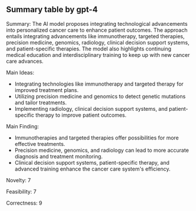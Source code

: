 ## Summary table by gpt-4
Summary: 
The AI model proposes integrating technological advancements into personalized cancer care to enhance patient outcomes. The approach entails integrating advancements like immunotherapy, targeted therapies, precision medicine, genomics, radiology, clinical decision support systems, and patient-specific therapies. The model also highlights continuing medical education and interdisciplinary training to keep up with new cancer care advances.

Main Ideas: 
- Integrating technologies like immunotherapy and targeted therapy for improved treatment plans.
- Utilizing precision medicine and genomics to detect genetic mutations and tailor treatments.
- Implementing radiology, clinical decision support systems, and patient-specific therapy to improve patient outcomes.

Main Finding: 
- Immunotherapies and targeted therapies offer possibilities for more effective treatments.
- Precision medicine, genomics, and radiology can lead to more accurate diagnosis and treatment monitoring.
- Clinical decision support systems, patient-specific therapy, and advanced training enhance the cancer care system's efficiency.

Novelty: 7

Feasibility: 7

Correctness: 9